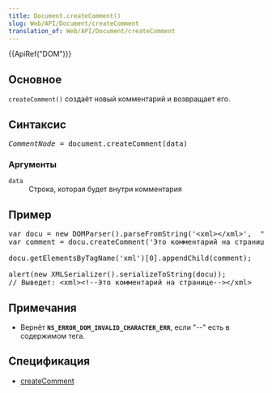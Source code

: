 ```yaml
---
title: Document.createComment()
slug: Web/API/Document/createComment
translation_of: Web/API/Document/createComment
---
```

<div>{{ApiRef("DOM")}}</div>

<h2 id="Summary">Основное</h2>

<p><code>createComment()</code> создаёт новый комментарий и возвращает его.</p>

<h2 id="Syntax">Синтаксис</h2>

<pre class="syntaxbox"><em>CommentNode</em> = document.createComment(data)
</pre>

<h3 id="Parameters">Аргументы</h3>

<dl>
 <dt><code>data</code></dt>
 <dd>Строка, которая будет внутри комментария</dd>
</dl>

<h2 id="Example">Пример</h2>

<pre class="brush:js">var docu = new DOMParser().parseFromString('&lt;xml&gt;&lt;/xml&gt;',  "application/xml");
var comment = docu.createComment('Это комментарий на странице');

docu.getElementsByTagName('xml')[0].appendChild(comment);

alert(new XMLSerializer().serializeToString(docu));
// Выведет: &lt;xml&gt;&lt;!--Это комментарий на странице--&gt;&lt;/xml&gt;</pre>

<h2 id="Notes">Примечания</h2>

<ul>
 <li>Вернёт <strong><code>NS_ERROR_DOM_INVALID_CHARACTER_ERR</code></strong>,  если "--" есть в содержимом тега.</li>
</ul>

<h2 id="Specification">Спецификация</h2>

<ul>
 <li><a class="external" href="http://www.w3.org/TR/REC-DOM-Level-1/level-one-core.html#method-createComment">createComment</a></li>
</ul>
